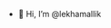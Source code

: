 - 👋 Hi, I’m @lekhamallik

<!---
lekhamallik/lekhamallik is a ✨ special ✨ repository because its `README.md` (this file) appears on your GitHub profile.
You can click the Preview link to take a look at your changes.
--->
